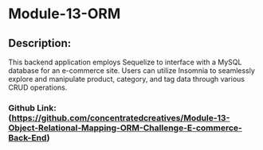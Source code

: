 # Module-13-ORM

## Description:

This backend application employs Sequelize to interface with a MySQL database for an e-commerce site. Users can utilize Insomnia to seamlessly explore and manipulate product, category, and tag data through various CRUD operations.


### Github Link: (https://github.com/concentratedcreatives/Module-13-Object-Relational-Mapping-ORM-Challenge-E-commerce-Back-End)
